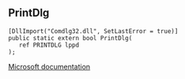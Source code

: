 ## PrintDlg

```
[DllImport("Comdlg32.dll", SetLastError = true)]
public static extern bool PrintDlg(
   ref PRINTDLG lppd
);
```

[Microsoft documentation](https://docs.microsoft.com/en-us/windows/win32/api/commdlg/nf-commdlg-printdlg)
